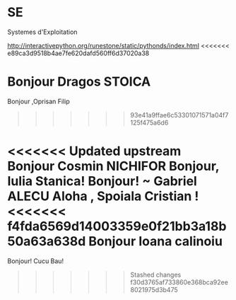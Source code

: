 SE
==

Systemes d'Exploitation


http://interactivepython.org/runestone/static/pythonds/index.html
<<<<<<< e89ca3d9518b4ae7fe620dafd560ff6d37020a38

Bonjour Dragos STOICA
=======
Bonjour ,Oprisan Filip
>>>>>>> 93e41a9ffae6c53301071571a04f7125f475a6d6

<<<<<<< Updated upstream
Bonjour Cosmin NICHIFOR
Bonjour, Iulia Stanica!
Bonjour! ~ Gabriel ALECU
Aloha , Spoiala Cristian !
<<<<<<< f4fda6569d14003359e0f21bb3a18b50a63a638d
Bonjour Ioana calinoiu
=======
Bonjour! Cucu Bau!
>>>>>>> Stashed changes
>>>>>>> f30d3765af733860e368bca92ee8021975d3b475

